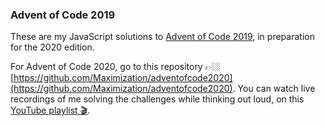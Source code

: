 ### Advent of Code 2019
These are my JavaScript solutions to [Advent of Code 2019](https://adventofcode.com/2019), in preparation for the 2020 edition.

For Advent of Code 2020, go to this repository 👉🏼 [https://github.com/Maximization/adventofcode2020](https://github.com/Maximization/adventofcode2020). You can watch live recordings of me solving the challenges while thinking out loud, on this [YouTube playlist 🎬](https://www.youtube.com/playlist?list=PLcwI3rn2RsQJpgIP1fo6owuWawXkELfr0).
